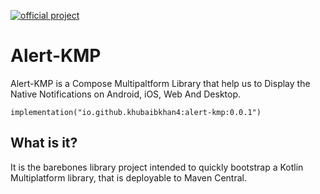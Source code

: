 [![official project](http://jb.gg/badges/official.svg)](https://confluence.jetbrains.com/display/ALL/JetBrains+on+GitHub)

# Alert-KMP
Alert-KMP is a Compose Multipaltform Library that help us to Display the Native Notifications on Android, iOS, Web And Desktop.

`implementation("io.github.khubaibkhan4:alert-kmp:0.0.1")`

## What is it?

It is the barebones library project intended to quickly bootstrap a Kotlin Multiplatform library, that is deployable to Maven Central.



